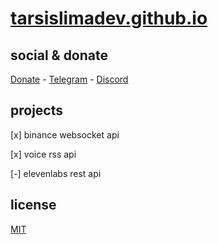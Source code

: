 # [tarsislimadev.github.io](https://tarsislimadev.github.io/)

## social & donate

[Donate](https://link.mercadopago.com.br/brtmvdl) - [Telegram](https://t.me/+KRmg5MlqgMk0MTg5) - [Discord](https://discord.gg/auCmnvV2)

## projects

[x] binance websocket api

[x] voice rss api

[-] elevenlabs rest api

## license

[MIT](./LICENSE)
